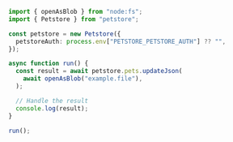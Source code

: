 <!-- Start SDK Example Usage [usage] -->
```typescript
import { openAsBlob } from "node:fs";
import { Petstore } from "petstore";

const petstore = new Petstore({
  petstoreAuth: process.env["PETSTORE_PETSTORE_AUTH"] ?? "",
});

async function run() {
  const result = await petstore.pets.updateJson(
    await openAsBlob("example.file"),
  );

  // Handle the result
  console.log(result);
}

run();

```
<!-- End SDK Example Usage [usage] -->